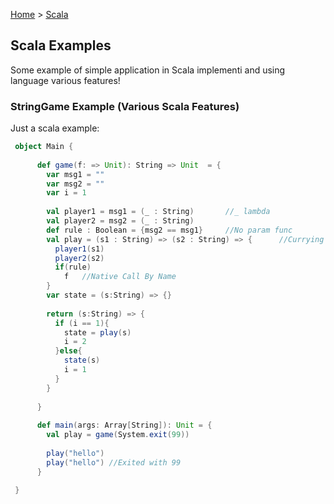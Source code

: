 [Home](../README.md) > [Scala](scala-examples.md)

## Scala Examples
Some example of simple application in Scala implementi and using language various features!

### StringGame Example (Various Scala Features)
Just a scala example:
```scala
 object Main {
    
      def game(f: => Unit): String => Unit  = {
        var msg1 = ""
        var msg2 = ""
        var i = 1
    
        val player1 = msg1 = (_ : String)       //_ lambda
        val player2 = msg2 = (_ : String)
        def rule : Boolean = {msg2 == msg1}     //No param func
        val play = (s1 : String) => (s2 : String) => {      //Currying
          player1(s1)
          player2(s2)
          if(rule)
            f   //Native Call By Name
        }
        var state = (s:String) => {}
    
        return (s:String) => {
          if (i == 1){
            state = play(s)
            i = 2
          }else{
            state(s)
            i = 1
          }
        }
    
      }
    
      def main(args: Array[String]): Unit = {
        val play = game(System.exit(99))
        
        play("hello")
        play("hello") //Exited with 99
      }
      
 }
```